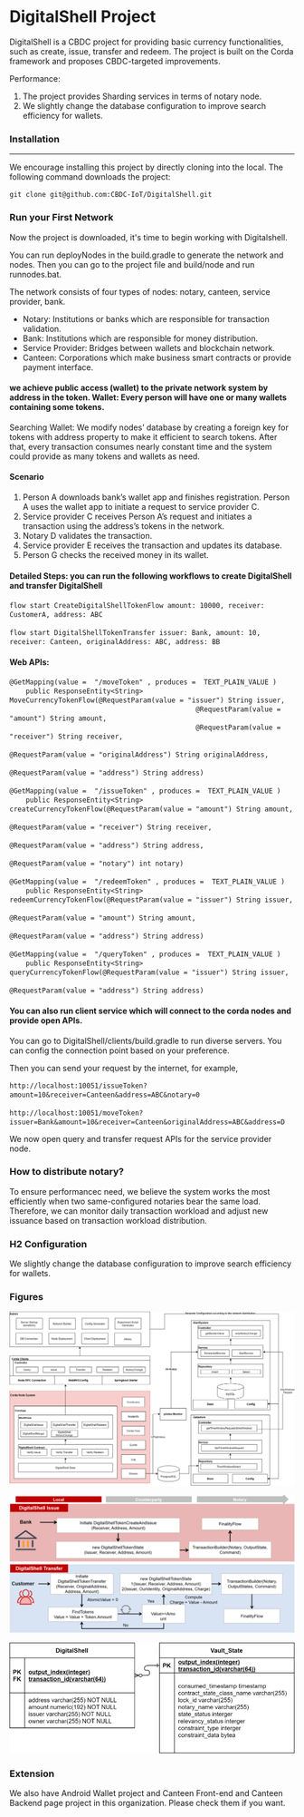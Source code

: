 # DigitalShell Project

DigitalShell is a CBDC project for providing basic currency functionalities, such as create, issue, transfer and redeem. The project is built on the Corda framework and proposes CBDC-targeted improvements. 

Performance: 
1. The project provides Sharding services in terms of notary node.
2. We slightly change the database configuration to improve search efficiency for wallets.

### Installation
---
We encourage installing this project by directly cloning into the local. The following command downloads the project:
```
git clone git@github.com:CBDC-IoT/DigitalShell.git
```

### Run your First Network
Now the project is downloaded, it's time to begin working with Digitalshell.

You can run deployNodes in the build.gradle to generate the network and nodes. Then you can go to the project file and build/node and run runnodes.bat.

The network consists of four types of nodes: notary, canteen, service provider, bank.

- Notary: Institutions or banks which are responsible for transaction validation.
- Bank: Institutions which are responsible for money distribution.
- Service Provider: Bridges between wallets and blockchain network.
- Canteen: Corporations which make business smart contracts or provide payment interface.

####  we achieve public access (wallet) to the private network system by address in the token. Wallet: Every person will have one or many wallets containing some tokens.
Searching Wallet: We modify nodes’ database by creating a foreign key for tokens with address property to make it efficient to search tokens. After that, every transaction consumes nearly constant time and the system could provide as many tokens and wallets as need.

#### Scenario
1. Person A downloads bank’s wallet app and finishes registration. Person A uses the wallet app to initiate a request to service provider C.
2. Service provider C receives Person A’s request and initiates a transaction using the address’s tokens in the network.
3. Notary D validates the transaction.
4. Service provider E receives the transaction and updates its database.
5. Person G checks the received money in its wallet.

#### Detailed Steps: you can run the following workflows to create DigitalShell and transfer DigitalShell
```
flow start CreateDigitalShellTokenFlow amount: 10000, receiver: CustomerA, address: ABC

flow start DigitalShellTokenTransfer issuer: Bank, amount: 10, receiver: Canteen, originalAddress: ABC, address: BB
```
#### Web APIs:
```
@GetMapping(value =  "/moveToken" , produces =  TEXT_PLAIN_VALUE )
    public ResponseEntity<String> MoveCurrencyTokenFlow(@RequestParam(value = "issuer") String issuer,
                                              @RequestParam(value = "amount") String amount,
                                              @RequestParam(value = "receiver") String receiver,
                                                        @RequestParam(value = "originalAddress") String originalAddress,
                                                        @RequestParam(value = "address") String address)
                                                        
@GetMapping(value =  "/issueToken" , produces =  TEXT_PLAIN_VALUE )
    public ResponseEntity<String> createCurrencyTokenFlow(@RequestParam(value = "amount") String amount,
                                                          @RequestParam(value = "receiver") String receiver,
                                                          @RequestParam(value = "address") String address,
                                                          @RequestParam(value = "notary") int notary)
                                                          
@GetMapping(value =  "/redeemToken" , produces =  TEXT_PLAIN_VALUE )
    public ResponseEntity<String> redeemCurrencyTokenFlow(@RequestParam(value = "issuer") String issuer,
                                                          @RequestParam(value = "amount") String amount,
                                                          @RequestParam(value = "address") String address)

@GetMapping(value =  "/queryToken" , produces =  TEXT_PLAIN_VALUE )
    public ResponseEntity<String> queryCurrencyTokenFlow(@RequestParam(value = "issuer") String issuer,
                                                          @RequestParam(value = "address") String address)
```

#### You can also run client service which will connect to the corda nodes and provide open APIs.
You can go to DigitalShell/clients/build.gradle to run diverse servers. You can config the connection point based on your preference.

Then you can send your request by the internet, for example,
```
http://localhost:10051/issueToken?amount=10&receiver=Canteen&address=ABC&notary=0

http://localhost:10051/moveToken?issuer=Bank&amount=10&receiver=Canteen&originalAddress=ABC&address=D
```

We now open query and transfer request APIs for the service provider node.

### How to distribute notary?
To ensure performancec need, we believe the system works the most efficiently when two same-configured notaries bear the same load. Therefore, we can monitor daily transaction workload and adjust new issuance based on transaction workload distribution.

### H2 Configuration
We slightly change the database configuration to improve search efficiency for wallets.

### Figures

![Image](./docs/images/architecture.png "Image@512x512")

![Image](./docs/images/workflow.png "Image@512x512")

![Image](./docs/images/ER.png "Image@256x256")



### Extension

We also have Android Wallet project and Canteen Front-end and Canteen Backend page project in this organization. Please check them if you want.

